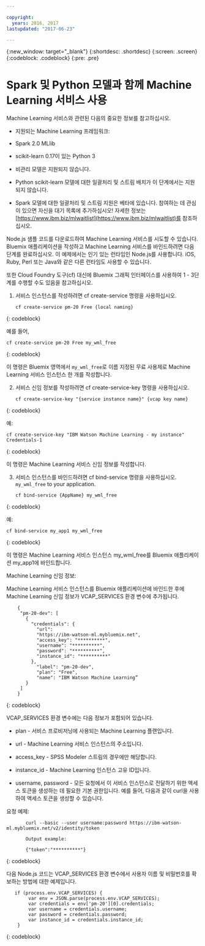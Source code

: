 ```yaml
---

copyright:
  years: 2016, 2017
lastupdated: "2017-06-23"

---
```


{:new_window: target="_blank"}
{:shortdesc: .shortdesc}
{:screen: .screen}
{:codeblock: .codeblock}
{:pre: .pre}

# Spark 및 Python 모델과 함께 Machine Learning 서비스 사용


Machine Learning 서비스와 관련된 다음의 중요한 정보를 참고하십시오. 

*  지원되는 Machine Learning 프레임워크:

  *  Spark 2.0 MLlib
  *  scikit-learn 0.17이 있는 Python 3

*  비관리 모델은 지원되지 않습니다. 

*  Python scikit-learn 모델에 대한 일괄처리 및 스트림 배치가 이 단계에서는 지원되지 않습니다.

*  Spark 모델에 대한 일괄처리 및 스트림 지원은 베타에 있습니다. 참여하는 데 관심이 있으면 자신을 대기 목록에 추가하십시오!
자세한 정보는 [https://www.ibm.biz/mlwaitlist](https://www.ibm.biz/mlwaitlist)를 참조하십시오.

Node.js 샘플 코드를 다운로드하여 Machine Learning 서비스를 시도할 수 있습니다. Bluemix 애플리케이션을 작성하고
Machine Learning 서비스를 바인드하려면 다음 단계를 완료하십시오. 이 예제에서는
인기 있는 런타임인 Node.js를 사용합니다. iOS, Ruby, Perl 또는 Java와 같은 다른 런타임도 사용할 수 있습니다. 

또한 Cloud Foundry 도구(cf) 대신에 Bluemix 그래픽 인터페이스를 사용하여 1 - 3단계를 수행할 수도 있음을 참고하십시오. 

1. 서비스 인스턴스를 작성하려면 cf create-service 명령을 사용하십시오. 

   ```
   cf create-service pm-20 Free {local naming}
   ```
{: codeblock}

   예를 들어, 

   ```
   cf create-service pm-20 Free my_wml_free
   ```
{: codeblock}

   이 명령은 Bluemix 영역에서 ```my_wml_free```로 이름 지정된 무료 사용제로
Machine Learning 서비스 인스턴스 한 개를 작성합니다. 

2. 서비스 신임 정보를 작성하려면 cf create-service-key 명령을
사용하십시오. 

   ```
   cf create-service-key "{service instance name}" {vcap key name}
   ```
{: codeblock}

   예:

   ```
   cf create-service-key "IBM Watson Machine Learning - my instance" Credentials-1
   ```
{: codeblock}

   이 명령은 Machine Learning 서비스 신임 정보를 작성합니다. 

3. 서비스 인스턴스를 바인드하려면 cf bind-service 명령을 사용하십시오. 
   ```my_wml_free``` to your application.

   ```
   cf bind-service {AppName} my_wml_free
   ```
{: codeblock}

   예:

   ```
   cf bind-service my_app1 my_wml_free
   ```
{: codeblock}

   이 명령은 Machine Learning 서비스 인스턴스 my_wml_free를 Bluemix 애플리케이션 my_app1에 바인드합니다. 



Machine Learning 신임 정보:

   Machine Learning 서비스 인스턴스를 Bluemix 애플리케이션에 바인드한 후에 Machine Learning 신임 정보가 VCAP_SERVICES 환경 변수에 추가됩니다.

```
    {
     "pm-20-dev": [
       {
         "credentials": {
           "url":
           "https://ibm-watson-ml.mybluemix.net",
           "access_key": "**********",
           "username": "**********",
           "password": "**********",
           "instance_id": "**********"
         },
           "label": "pm-20-dev",
           "plan": "Free",
           "name": "IBM Watson Machine Learning”
       }
     ]
    }
```
{: codeblock}

   VCAP_SERVICES 환경 변수에는 다음 정보가 포함되어 있습니다.


   * plan - 서비스 프로비저닝에 사용되는 Machine Learning 플랜입니다. 

   * url - Machine Learning 서비스 인스턴스의 주소입니다. 

   * access_key - SPSS Modeler 스트림의 경우에만 해당합니다.

   * instance_id - Machine Learning 인스턴스 고유 ID입니다.

   * username, password - 모든 요청에서 이 서비스 인스턴스로 전달하기 위한 액세스 토큰을 생성하는 데 필요한 기본 권한입니다. 예를 들어, 다음과 같이 curl을 사용하여 액세스 토큰을 생성할 수 있습니다. 

요청 예제: 

```
       curl --basic --user username:password https://ibm-watson-ml.mybluemix.net/v2/identity/token

       Output example:

       {"token":"**********"}
```
{: codeblock}

   다음 Node.js 코드는 VCAP_SERVICES 환경 변수에서 사용자 이름 및 비밀번호를 확보하는 방법에 대한 예제입니다. 

```
   if (process.env.VCAP_SERVICES) {
        var env = JSON.parse(process.env.VCAP_SERVICES);
        var credentials = env['pm-20'][0].credentials;
        var username = credentials.username;
        var password = credentials.password;
        var instance_id = credentials.instance_id;
    }
```
{: codeblock}

